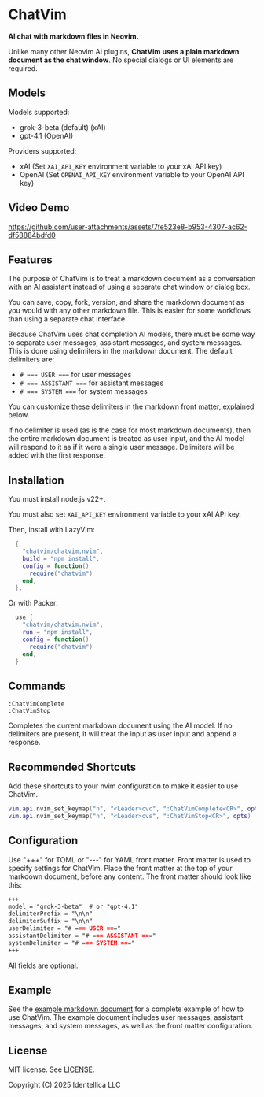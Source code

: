 # ChatVim

**AI chat with markdown files in Neovim.**

Unlike many other Neovim AI plugins, **ChatVim uses a plain markdown document as
the chat window**. No special dialogs or UI elements are required.

## Models

Models supported:
- grok-3-beta (default) (xAI)
- gpt-4.1 (OpenAI)

Providers supported:
- xAI (Set `XAI_API_KEY` environment variable to your xAI API key)
- OpenAI (Set `OPENAI_API_KEY` environment variable to your OpenAI API key)

## Video Demo

https://github.com/user-attachments/assets/7fe523e8-b953-4307-ac62-df58884bdfd0

## Features

The purpose of ChatVim is to treat a markdown document as a conversation with an
AI assistant instead of using a separate chat window or dialog box.

You can save, copy, fork, version, and share the markdown document as you would
with any other markdown file. This is easier for some workflows than using a
separate chat interface.

Because ChatVim uses chat completion AI models, there must be some way to
separate user messages, assistant messages, and system messages. This is done
using delimiters in the markdown document. The default delimiters are:

- `# === USER ===` for user messages
- `# === ASSISTANT ===` for assistant messages
- `# === SYSTEM ===` for system messages

You can customize these delimiters in the markdown front matter, explained
below.

If no delimiter is used (as is the case for most markdown documents), then the
entire markdown document is treated as user input, and the AI model will respond
to it as if it were a single user message. Delimiters will be added with the
first response.

## Installation

You must install node.js v22+.

You must also set `XAI_API_KEY` environment variable to your xAI API key.

Then, install with LazyVim:

```lua
  {
    "chatvim/chatvim.nvim",
    build = "npm install",
    config = function()
      require("chatvim")
    end,
  },
```

Or with Packer:

```lua
  use {
    "chatvim/chatvim.nvim",
    run = "npm install",
    config = function()
      require("chatvim")
    end,
  }
```

## Commands

```vim
:ChatVimComplete
:ChatVimStop
```

Completes the current markdown document using the AI model. If no delimiters are
present, it will treat the input as user input and append a response.

## Recommended Shortcuts

Add these shortcuts to your nvim configuration to make it easier to use ChatVim.

```lua
vim.api.nvim_set_keymap("n", "<Leader>cvc", ":ChatVimComplete<CR>", opts)
vim.api.nvim_set_keymap("n", "<Leader>cvs", ":ChatVimStop<CR>", opts)
```

## Configuration

Use "+++" for TOML or "---" for YAML front matter. Front matter is used to
specify settings for ChatVim. Place the front matter at the top of your markdown
document, before any content. The front matter should look like this:

```markdown
+++
model = "grok-3-beta"  # or "gpt-4.1"
delimiterPrefix = "\n\n"
delimiterSuffix = "\n\n"
userDelimiter = "# === USER ==="
assistantDelimiter = "# === ASSISTANT ==="
systemDelimiter = "# === SYSTEM ==="
+++
```

All fields are optional.

## Example

See the [example markdown document](example.md) for a complete example of how to
use ChatVim. The example document includes user messages, assistant messages,
and system messages, as well as the front matter configuration.

## License

MIT license. See [LICENSE](LICENSE).

Copyright (C) 2025 Identellica LLC
